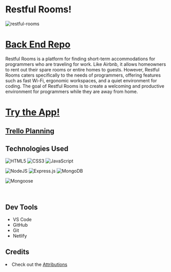 <h1>Restful Rooms!</h1>


<img src="" alt="restful-rooms">

<h1>
<a href="https://github.com/izabela2279/restful-rooms-front-end" rel="nofollow">Back End Repo</a>
</h1>

<p>Restful Rooms is a platform for finding short-term accommodations for programmers who are traveling for work. Like Airbnb, it allows homeowners to rent out their spare rooms or entire homes to guests. However, Restful Rooms caters specifically to the needs of programmers, offering features such as fast Wi-Fi, ergonomic workspaces, and a quiet environment for coding. The goal of Restful Rooms is to create a welcoming and productive environment for programmers while they are away from home.</p>

<h1>
<a href="https://restful-rooms.netlify.app/" rel="nofollow">Try the App!</a>
</h1>

<h2> 
<a href="https://trello.com/b/TlP5Zb3O/restful-rooms"> Trello Planning</a>
</h2>

<h2>Technologies Used</h2>

![HTML5](https://img.shields.io/badge/html5-%23E34F26.svg?style=for-the-badge&logo=html5&logoColor=white)
![CSS3](https://img.shields.io/badge/css3-%231572B6.svg?style=for-the-badge&logo=css3&logoColor=white)
![JavaScript](https://img.shields.io/badge/javascript-%23323330.svg?style=for-the-badge&logo=javascript&logoColor=%23F7DF1E)

![NodeJS](https://img.shields.io/badge/node.js-6DA55F?style=for-the-badge&logo=node.js&logoColor=white)
![Express.js](https://img.shields.io/badge/express.js-%23404d59.svg?style=for-the-badge&logo=express&logoColor=%2361DAFB)
![MongoDB](https://img.shields.io/badge/MongoDB-%234ea94b.svg?style=for-the-badge&logo=mongodb&logoColor=white)

![Mongoose](https://miro.medium.com/max/98/1*rchG6FrxrvUsgxnfgoq8ow.webp)

<br>

<h2>Dev Tools</h2>

<ul>
<li>VS Code</li>
<li>GitHub</li>
<li>Git</li>
<li>Netlify</li>
</ul>

<h2>Credits</h2>
<li>
Check out the
<a href="">Attributions</a>
</li>